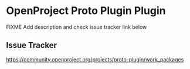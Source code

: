# OpenProject Proto Plugin Plugin

FIXME Add description and check issue tracker link below

## Issue Tracker

https://community.openproject.org/projects/proto-plugin/work_packages
